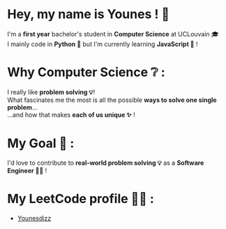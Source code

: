 # Hey, my name is **Younes** ! 👋
I'm a **first year** bachelor's student in **Computer Science** at UCLouvain 🎓 <br>
I mainly code in **Python 🐍** but I'm currently learning **JavaScript 📜** !

# Why Computer Science ❔ :

I really like **problem solving 💡**! <br>
What fascinates me the most is all the possible **ways to solve one single problem**... <br>
...and how that makes **each of us unique ✨** !

# My Goal 🎯 :

I'd love to contribute to **real-world problem solving 💡** as a **Software Engineer 👨‍💻** !

# My LeetCode profile 👨‍💻 :
* [Younesdjzz](https://leetcode.com/u/Younesdjzz/)
